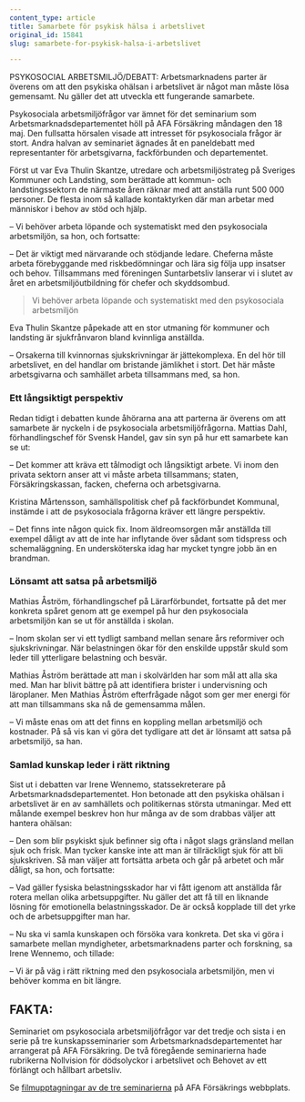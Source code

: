 ```yaml
---
content_type: article
title: Samarbete för psykisk hälsa i arbetslivet
original_id: 15841
slug: samarbete-for-psykisk-halsa-i-arbetslivet

---
```


PSYKOSOCIAL ARBETSMILJÖ/DEBATT: Arbetsmarknadens parter är överens om att den psykiska ohälsan i arbetslivet är något man måste lösa gemensamt. Nu gäller det att utveckla ett fungerande samarbete.

Psykosociala arbetsmiljöfrågor var ämnet för det seminarium som Arbetsmarknadsdepartementet höll på AFA Försäkring måndagen den 18 maj. Den fullsatta hörsalen visade att intresset för psykosociala frågor är stort. Andra halvan av seminariet ägnades åt en paneldebatt med representanter för arbetsgivarna, fackförbunden och departementet.

Först ut var Eva Thulin Skantze, utredare och arbetsmiljöstrateg på Sveriges Kommuner och Landsting, som berättade att kommun- och landstingssektorn de närmaste åren räknar med att anställa runt 500 000 personer. De flesta inom så kallade kontaktyrken där man arbetar med människor i behov av stöd och hjälp.

– Vi behöver arbeta löpande och systematiskt med den psykosociala arbetsmiljön, sa hon, och fortsatte:

– Det är viktigt med närvarande och stödjande ledare. Cheferna måste arbeta förebyggande med riskbedömningar och lära sig följa upp insatser och behov. Tillsammans med föreningen Suntarbetsliv lanserar vi i slutet av året en arbetsmiljöutbildning för chefer och skyddsombud.

> Vi behöver arbeta löpande och systematiskt med den psykosociala arbetsmiljön

Eva Thulin Skantze påpekade att en stor utmaning för kommuner och landsting är sjukfrånvaron bland kvinnliga anställda.

– Orsakerna till kvinnornas sjukskrivningar är jättekomplexa. En del hör till arbetslivet, en del handlar om bristande jämlikhet i stort. Det här måste arbetsgivarna och samhället arbeta tillsammans med, sa hon.

### Ett långsiktigt perspektiv

Redan tidigt i debatten kunde åhörarna ana att parterna är överens om att samarbete är nyckeln i de psykosociala arbetsmiljöfrågorna. Mattias Dahl, förhandlingschef för Svensk Handel, gav sin syn på hur ett samarbete kan se ut:

– Det kommer att kräva ett tålmodigt och långsiktigt arbete. Vi inom den privata sektorn anser att vi måste arbeta tillsammans; staten, Försäkringskassan, facken, cheferna och arbetsgivarna.

Kristina Mårtensson, samhällspolitisk chef på fackförbundet Kommunal, instämde i att de psykosociala frågorna kräver ett längre perspektiv.

– Det finns inte någon quick fix. Inom äldreomsorgen mår anställda till exempel dåligt av att de inte har inflytande över sådant som tidspress och schemaläggning. En undersköterska idag har mycket tyngre jobb än en brandman.

### Lönsamt att satsa på arbetsmiljö

Mathias Åström, förhandlingschef på Lärarförbundet, fortsatte på det mer konkreta spåret genom att ge exempel på hur den psykosociala arbetsmiljön kan se ut för anställda i skolan.

– Inom skolan ser vi ett tydligt samband mellan senare års reformiver och sjukskrivningar. När belastningen ökar för den enskilde uppstår skuld som leder till ytterligare belastning och besvär.

Mathias Åström berättade att man i skolvärlden har som mål att alla ska med. Man har blivit bättre på att identifiera brister i undervisning och läroplaner. Men Mathias Åström efterfrågade något som ger mer energi för att man tillsammans ska nå de gemensamma målen.

– Vi måste enas om att det finns en koppling mellan arbetsmiljö och kostnader. På så vis kan vi göra det tydligare att det är lönsamt att satsa på arbetsmiljö, sa han.

### Samlad kunskap leder i rätt riktning

Sist ut i debatten var Irene Wennemo, statssekreterare på Arbetsmarknadsdepartementet. Hon betonade att den psykiska ohälsan i arbetslivet är en av samhällets och politikernas största utmaningar. Med ett målande exempel beskrev hon hur många av de som drabbas väljer att hantera ohälsan:

– Den som blir psykiskt sjuk befinner sig ofta i något slags gränsland mellan sjuk och frisk. Man tycker kanske inte att man är tillräckligt sjuk för att bli sjukskriven. Så man väljer att fortsätta arbeta och går på arbetet och mår dåligt, sa hon, och fortsatte:

– Vad gäller fysiska belastningsskador har vi fått igenom att anställda får rotera mellan olika arbetsuppgifter. Nu gäller det att få till en liknande lösning för emotionella belastningsskador. De är också kopplade till det yrke och de arbetsuppgifter man har.

– Nu ska vi samla kunskapen och försöka vara konkreta. Det ska vi göra i samarbete mellan myndigheter, arbetsmarknadens parter och forskning, sa Irene Wennemo, och tillade:

– Vi är på väg i rätt riktning med den psykosociala arbetsmiljön, men vi behöver komma en bit längre.

FAKTA:
------

Seminariet om psykosociala arbetsmiljöfrågor var det tredje och sista i en serie på tre kunskapsseminarier som Arbetsmarknadsdepartementet har arrangerat på AFA Försäkring. De två föregående seminarierna hade rubrikerna Nollvision för dödsolyckor i arbetslivet och Behovet av ett förlängt och hållbart arbetsliv.

Se [filmupptagningar av de tre seminarierna](https://www.afaforsakring.se/forebyggande/seminarier/ "Arbetsmarknadsdepartementets seminarier på AFA Försäkring") på AFA Försäkrings webbplats.

